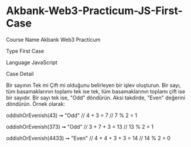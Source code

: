 # Akbank-Web3-Practicum-JS-First-Case
<p>Course Name Akbank Web3 Practicum<p>
<p>Type First Case<p> 
<p>Language JavaScript<p>
<p>
<p>Case Detail<p>
Bir sayının Tek mi Çift mi olduğunu belirleyen bir işlev oluşturun. Bir sayı, tüm basamaklarının toplamı tek ise tek, tüm basamaklarının toplamı çift ise bir sayıdır. Bir sayı tek ise, "Odd" döndürün. Aksi takdirde, "Even" değerini döndürün. Örnek olarak:

oddishOrEvenish(43) ➞ "Odd"
// 4 + 3 = 7
// 7 % 2 = 1

oddishOrEvenish(373) ➞ "Odd"
// 3 + 7 + 3 = 13
// 13 % 2 = 1

oddishOrEvenish(4433) ➞ "Even"
// 4 + 4 + 3 + 3 = 14
// 14 % 2 = 0
<p>
